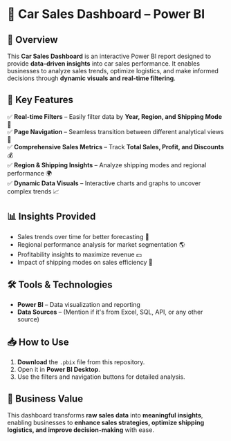 
# 🚗 Car Sales Dashboard – Power BI  

## 📌 Overview  
This **Car Sales Dashboard** is an interactive Power BI report designed to provide **data-driven insights** into car sales performance. It enables businesses to analyze sales trends, optimize logistics, and make informed decisions through **dynamic visuals and real-time filtering**.  

## 🔑 Key Features  
✅ **Real-time Filters** – Easily filter data by **Year, Region, and Shipping Mode** 🎯  
✅ **Page Navigation** – Seamless transition between different analytical views 📂  
✅ **Comprehensive Sales Metrics** – Track **Total Sales, Profit, and Discounts** 💰  
✅ **Region & Shipping Insights** – Analyze shipping modes and regional performance 🌍  
✅ **Dynamic Data Visuals** – Interactive charts and graphs to uncover complex trends 📈  

## 📊 Insights Provided  
- Sales trends over time for better forecasting 📆  
- Regional performance analysis for market segmentation 🌎  
- Profitability insights to maximize revenue 💵  
- Impact of shipping modes on sales efficiency 🚢  

## 🛠️ Tools & Technologies  
- **Power BI** – Data visualization and reporting  
- **Data Sources** – (Mention if it's from Excel, SQL, API, or any other source)  

## 📥 How to Use  
1. **Download** the `.pbix` file from this repository.  
2. Open it in **Power BI Desktop**.  
3. Use the filters and navigation buttons for detailed analysis.  

## 🎯 Business Value  
This dashboard transforms **raw sales data** into **meaningful insights**, enabling businesses to **enhance sales strategies, optimize shipping logistics, and improve decision-making** with ease.  

